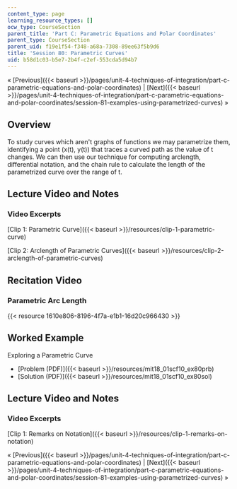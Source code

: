 ```yaml
---
content_type: page
learning_resource_types: []
ocw_type: CourseSection
parent_title: 'Part C: Parametric Equations and Polar Coordinates'
parent_type: CourseSection
parent_uid: f19e1f54-f348-a68a-7308-89ee63f5b9d6
title: 'Session 80: Parametric Curves'
uid: b58d1c03-b5e7-2b4f-c2ef-553cda5d94b7
---
```


« [Previous]({{< baseurl >}}/pages/unit-4-techniques-of-integration/part-c-parametric-equations-and-polar-coordinates) | [Next]({{< baseurl >}}/pages/unit-4-techniques-of-integration/part-c-parametric-equations-and-polar-coordinates/session-81-examples-using-parametrized-curves) »

Overview
--------

To study curves which aren't graphs of functions we may parametrize them, identifying a point (x(t), y(t)) that traces a curved path as the value of t changes. We can then use our technique for computing arclength, differential notation, and the chain rule to calculate the length of the parametrized curve over the range of t.

Lecture Video and Notes
-----------------------

### Video Excerpts

[Clip 1: Parametric Curve]({{< baseurl >}}/resources/clip-1-parametric-curve)

[Clip 2: Arclength of Parametric Curves]({{< baseurl >}}/resources/clip-2-arclength-of-parametric-curves)

Recitation Video
----------------

### Parametric Arc Length

{{< resource 1610e806-8196-4f7a-e1b1-16d20c966430 >}}

Worked Example
--------------

Exploring a Parametric Curve

*   [Problem (PDF)]({{< baseurl >}}/resources/mit18_01scf10_ex80prb)
*   [Solution (PDF)]({{< baseurl >}}/resources/mit18_01scf10_ex80sol)

Lecture Video and Notes
-----------------------

### Video Excerpts

[Clip 1: Remarks on Notation]({{< baseurl >}}/resources/clip-1-remarks-on-notation)

« [Previous]({{< baseurl >}}/pages/unit-4-techniques-of-integration/part-c-parametric-equations-and-polar-coordinates) | [Next]({{< baseurl >}}/pages/unit-4-techniques-of-integration/part-c-parametric-equations-and-polar-coordinates/session-81-examples-using-parametrized-curves) »